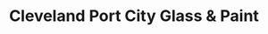 ---
title: "Cleveland Port City Glass & Paint"
url: /cleveland/cleveland-port-city-glass-and-paint/
shop: paint
---